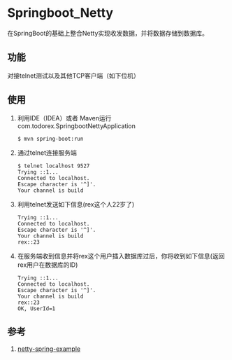 # Springboot_Netty
在SpringBoot的基础上整合Netty实现收发数据，并将数据存储到数据库。

## 功能
对接telnet测试以及其他TCP客户端（如下位机）
## 使用
1. 利用IDE（IDEA）或者 Maven运行 com.todorex.SpringbootNettyApplication
    ```
    $ mvn spring-boot:run
    ```
2. 通过telnet连接服务端
    ```
    $ telnet localhost 9527
    Trying ::1...
    Connected to localhost.
    Escape character is '^]'.
    Your channel is build
    ```
3. 利用telnet发送如下信息(rex这个人22岁了)
    ```
    Trying ::1...
    Connected to localhost.
    Escape character is '^]'.
    Your channel is build
    rex::23
    ```
4. 在服务端收到信息并将rex这个用户插入数据库过后，你将收到如下信息(返回rex用户在数据库的ID)
    ```
    Trying ::1...
    Connected to localhost.
    Escape character is '^]'.
    Your channel is build
    rex::23
    OK, UserId=1
    ```
   
## 参考
1. [netty-spring-example](https://github.com/zbum/netty-spring-example)
